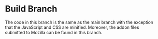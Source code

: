 # Build Branch  
The code in this branch is the same as the main branch with the exception that the JavaScript and CSS are minified. Moreover, the addon files submitted to Mozilla can be found in this branch.